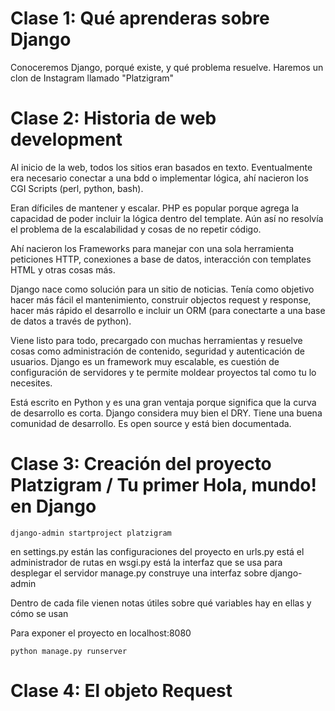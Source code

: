 # Clase 1: Qué aprenderas sobre Django

Conoceremos Django, porqué existe, y qué problema resuelve. Haremos un clon de Instagram llamado "Platzigram"

# Clase 2: Historia de web development

Al inicio de la web, todos los sitios eran basados en texto. Eventualmente era necesario conectar a una bdd o implementar lógica, ahí nacieron los CGI Scripts (perl, python, bash).

Eran díficiles de mantener y escalar. PHP es popular porque agrega la capacidad de poder incluir la lógica dentro del template. Aún así no resolvía el problema de la escalabilidad y cosas de no repetir código.

Ahí nacieron los Frameworks para manejar con una sola herramienta peticiones HTTP, conexiones a base de datos, interacción con templates HTML y otras cosas más.

Django nace como solución para un sitio de noticias. Tenía como objetivo hacer más fácil el mantenimiento, construir objectos request y response, hacer más rápido el desarrollo e incluir un ORM (para conectarte a una base de datos a través de python).

Viene listo para todo, precargado con muchas herramientas y resuelve cosas como administración de contenido, seguridad y autenticación de usuarios. Django es un framework muy escalable, es cuestión de configuración de servidores y te permite moldear proyectos tal como tu lo necesites.

Está escrito en Python y es una gran ventaja porque significa que la curva de desarrollo es corta. Django considera muy bien el DRY. Tiene una buena comunidad de desarrollo. Es open source y está bien documentada.

# Clase 3: Creación del proyecto Platzigram / Tu primer Hola, mundo! en Django

```
django-admin startproject platzigram
```

en settings.py están las configuraciones del proyecto
en urls.py está el administrador de rutas
en wsgi.py está la interfaz que se usa para desplegar el servidor
manage.py construye una interfaz sobre django-admin

Dentro de cada file vienen notas útiles sobre qué variables hay en ellas y cómo se usan

Para exponer el proyecto en localhost:8080

```
python manage.py runserver
```

# Clase 4: El objeto Request